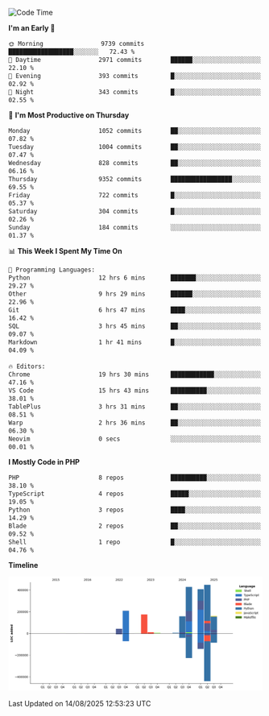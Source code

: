 <!--START_SECTION:waka-->
![Code Time](http://img.shields.io/badge/Code%20Time-4%2C005%20hrs%207%20mins-blue)

**I'm an Early 🐤** 

```text
🌞 Morning                9739 commits        ██████████████████░░░░░░░   72.43 % 
🌆 Daytime                2971 commits        ██████░░░░░░░░░░░░░░░░░░░   22.10 % 
🌃 Evening                393 commits         █░░░░░░░░░░░░░░░░░░░░░░░░   02.92 % 
🌙 Night                  343 commits         █░░░░░░░░░░░░░░░░░░░░░░░░   02.55 % 
```
📅 **I'm Most Productive on Thursday** 

```text
Monday                   1052 commits        ██░░░░░░░░░░░░░░░░░░░░░░░   07.82 % 
Tuesday                  1004 commits        ██░░░░░░░░░░░░░░░░░░░░░░░   07.47 % 
Wednesday                828 commits         ██░░░░░░░░░░░░░░░░░░░░░░░   06.16 % 
Thursday                 9352 commits        █████████████████░░░░░░░░   69.55 % 
Friday                   722 commits         █░░░░░░░░░░░░░░░░░░░░░░░░   05.37 % 
Saturday                 304 commits         █░░░░░░░░░░░░░░░░░░░░░░░░   02.26 % 
Sunday                   184 commits         ░░░░░░░░░░░░░░░░░░░░░░░░░   01.37 % 
```


📊 **This Week I Spent My Time On** 

```text
💬 Programming Languages: 
Python                   12 hrs 6 mins       ███████░░░░░░░░░░░░░░░░░░   29.27 % 
Other                    9 hrs 29 mins       ██████░░░░░░░░░░░░░░░░░░░   22.96 % 
Git                      6 hrs 47 mins       ████░░░░░░░░░░░░░░░░░░░░░   16.42 % 
SQL                      3 hrs 45 mins       ██░░░░░░░░░░░░░░░░░░░░░░░   09.07 % 
Markdown                 1 hr 41 mins        █░░░░░░░░░░░░░░░░░░░░░░░░   04.09 % 

🔥 Editors: 
Chrome                   19 hrs 30 mins      ████████████░░░░░░░░░░░░░   47.16 % 
VS Code                  15 hrs 43 mins      ██████████░░░░░░░░░░░░░░░   38.01 % 
TablePlus                3 hrs 31 mins       ██░░░░░░░░░░░░░░░░░░░░░░░   08.51 % 
Warp                     2 hrs 36 mins       ██░░░░░░░░░░░░░░░░░░░░░░░   06.30 % 
Neovim                   0 secs              ░░░░░░░░░░░░░░░░░░░░░░░░░   00.01 % 
```

**I Mostly Code in PHP** 

```text
PHP                      8 repos             ██████████░░░░░░░░░░░░░░░   38.10 % 
TypeScript               4 repos             █████░░░░░░░░░░░░░░░░░░░░   19.05 % 
Python                   3 repos             ████░░░░░░░░░░░░░░░░░░░░░   14.29 % 
Blade                    2 repos             ██░░░░░░░░░░░░░░░░░░░░░░░   09.52 % 
Shell                    1 repo              █░░░░░░░░░░░░░░░░░░░░░░░░   04.76 % 
```



**Timeline**

![Lines of Code chart](https://raw.githubusercontent.com/abrahamgreyson/abrahamgreyson/main/assets/bar_graph.png)


 Last Updated on 14/08/2025 12:53:23 UTC
<!--END_SECTION:waka-->
